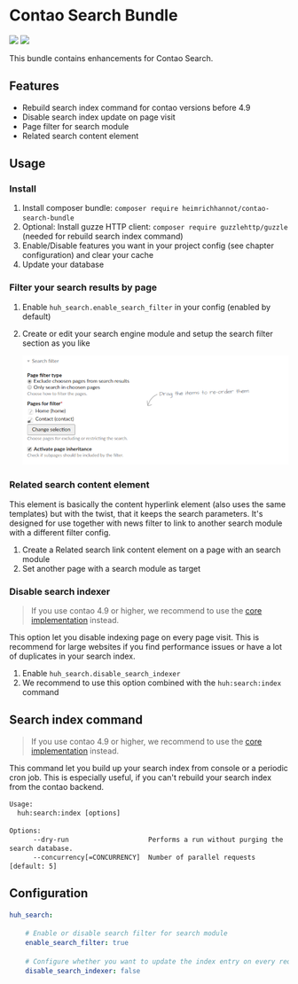 # Contao Search Bundle

[![](https://img.shields.io/packagist/v/heimrichhannot/contao-search-bundle.svg)](https://packagist.org/packages/heimrichhannot/contao-search-bundle)
[![](https://img.shields.io/packagist/dt/heimrichhannot/contao-search-bundle.svg)](https://packagist.org/packages/heimrichhannot/contao-search-bundle)

This bundle contains enhancements for Contao Search.

## Features
* Rebuild search index command for contao versions before 4.9
* Disable search index update on page visit
* Page filter for search module
* Related search content element

## Usage

### Install

1. Install composer bundle: `composer require heimrichhannot/contao-search-bundle`
1. Optional: Install guzze HTTP client: `composer require guzzlehttp/guzzle` (needed for rebuild search index command)
1. Enable/Disable features you want in your project config (see chapter configuration) and clear your cache
1. Update your database

### Filter your search results by page

1. Enable `huh_search.enable_search_filter` in your config (enabled by default)
1. Create or edit your search engine module and setup the search filter section as you like

    ![Search engine module filter section](docs/images/screenshot_page_filter_module.png)

### Related search content element

This element is basically the content hyperlink element (also uses the same templates) but with the twist, that it keeps the search parameters. It's designed for use together with news filter to link to another search module with a different filter config.

1. Create a Related search link content element on a page with an search module
1. Set another page with a search module as target

### Disable search indexer

> If you use contao 4.9 or higher, we recommend to use the [core implementation](https://docs.contao.org/dev/framework/search-indexing/) instead.

This option let you disable indexing page on every page visit. This is recommend for large websites if you find performance issues or have a lot of duplicates in your search index.

1. Enable `huh_search.disable_search_indexer`
1. We recommend to use this option combined with the `huh:search:index` command

## Search index command

> If you use contao 4.9 or higher, we recommend to use the [core implementation](https://docs.contao.org/dev/framework/search-indexing/) instead.

This command let you build up your search index from console or a periodic cron job. This is especially useful, if you can't rebuild your search index from the contao backend.

```
Usage:
  huh:search:index [options]

Options:
      --dry-run                    Performs a run without purging the search database.
      --concurrency[=CONCURRENCY]  Number of parallel requests [default: 5]
```

## Configuration

```yaml
huh_search:

    # Enable or disable search filter for search module
    enable_search_filter: true

    # Configure whether you want to update the index entry on every request
    disable_search_indexer: false
```
